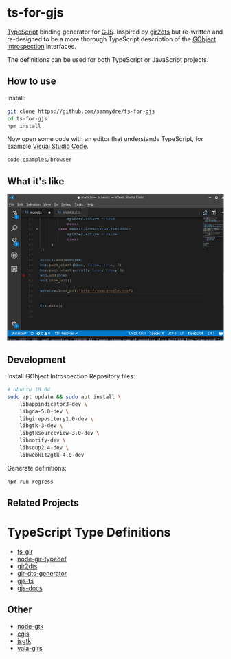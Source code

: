 # ts-for-gjs

[TypeScript](https://www.typescriptlang.org/) binding generator for
[GJS](https://wiki.gnome.org/Projects/Gjs).  Inspired by
[gir2dts](https://github.com/darkoverlordofdata/gir2dts) but re-written and
re-designed to be a more thorough TypeScript description of the [GObject
introspection](https://wiki.gnome.org/Projects/GObjectIntrospection)
interfaces.

The definitions can be used for both TypeScript or JavaScript projects.

## How to use

Install:

```bash
git clone https://github.com/sammydre/ts-for-gjs
cd ts-for-gjs
npm install
```

Now open some code with an editor that understands TypeScript, for example
[Visual Studio Code](https://code.visualstudio.com/).

```bash
code examples/browser
```

## What it's like

![screencast](screencast-01.gif)

## Development

Install GObject Introspection Repository files:

```bash
# Ubuntu 18.04
sudo apt update && sudo apt install \
    libappindicator3-dev \
    libgda-5.0-dev \
    libgirepository1.0-dev \
    libgtk-3-dev \
    libgtksourceview-3.0-dev \
    libnotify-dev \
    libsoup2.4-dev \
    libwebkit2gtk-4.0-dev
```

Generate definitions:

```bash
npm run regress
```

## Related Projects

# TypeScript Type Definitions

* [ts-gir](https://github.com/codejamninja/ts-gir)
* [node-gir-typedef](https://github.com/SolarLiner/node-gir-typedef)
* [gir2dts](https://github.com/darkoverlordofdata/gir2dts)
* [gir-dts-generator](https://github.com/Place1/gir-dts-generator)
* [gjs-ts](https://github.com/niagr/gjs-ts)
* [gjs-docs](https://github.com/apla/gjs-docs)

## Other

* [node-gtk](https://github.com/romgrk/node-gtk)
* [cgjs](https://github.com/cgjs/cgjs)
* [jsgtk](https://github.com/WebReflection/jsgtk)
* [vala-girs](https://github.com/nemequ/vala-girs)
